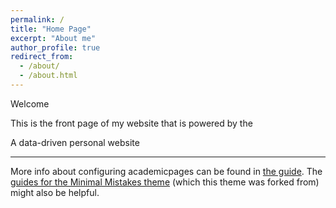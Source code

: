 ```yaml
---
permalink: /
title: "Home Page"
excerpt: "About me"
author_profile: true
redirect_from: 
  - /about/
  - /about.html
---
```

Welcome 

This is the front page of my website that is powered by the

A data-driven personal website

------
More info about configuring academicpages can be found in [the guide](https://academicpages.github.io/markdown/). The [guides for the Minimal Mistakes theme](https://mmistakes.github.io/minimal-mistakes/docs/configuration/) (which this theme was forked from) might also be helpful.
